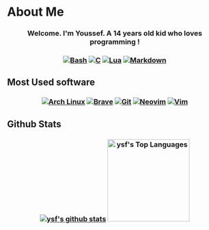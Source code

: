 # About Me
<h3 align="center">
  Welcome. I'm Youssef. A 14 years old kid who loves programming !
</h3>

<h3 align="center">
    <a href="https://www.gnu.org/software/bash/"><img alt="Bash" src="https://img.shields.io/badge/Bash-121011.svg?logo=gnu-bash&logoColor=white"></a>
    <a href="https://www.learn-c.org/"><img alt="C" src="https://img.shields.io/badge/C-2370ED.svg?logo=c&logoColor=white"></a>
    <a href="https://www.lua.org/"><img alt="Lua" src="https://img.shields.io/badge/Lua-000081.svg?logo=lua&logoColor=white"></a>
    <a href="https://daringfireball.net/projects/markdown/"><img alt="Markdown" src="https://img.shields.io/badge/Markdown-000000.svg?logo=markdown&logoColor=white"></a>
</h3>

## Most Used software
<h3 align="center">
    <a href="http://archlinux.org"><img alt="Arch Linux" src="https://img.shields.io/badge/Arch%20Linux-1793D1.svg?logo=arch-linux&logoColor=white"></a>
    <a href="https://brave.com/"><img alt="Brave" src="https://img.shields.io/badge/-Brave-FB542B?logo=brave&logoColor=white"></a>
    <a href="https://git-scm.com/"><img alt="Git" src="https://img.shields.io/badge/Git-F05033.svg?logo=git&logoColor=white"></a>
    <a href="https://neovim.io/"><img alt="Neovim" src="https://img.shields.io/badge/Neovim-56a241?logo=neovim&logoColor=white"></a>
    <a href="https://www.vim.org/"><img alt="Vim" src="https://img.shields.io/badge/Vim-019833?logo=vim&logoColor=white"></a>
</h3>

## Github Stats
<h3 align="center">
    <a href="https://github.com/ysfgrgo7/"><img alt="ysf's github stats" src="https://denvercoder1-github-readme-stats.vercel.app/api/?username=ysfgrgo7&show_icons=true&count_private=true&theme=gotham"></a>
    <a href="https://github.com/ysfgrgO7/"><img alt="ysf's Top Languages" src="https://github-readme-stats.vercel.app/api/top-langs/?username=ysfgrgo7&langs_count=8&layout=compact&theme=gotham&border=true" height="192px"/></a>
</h3>
